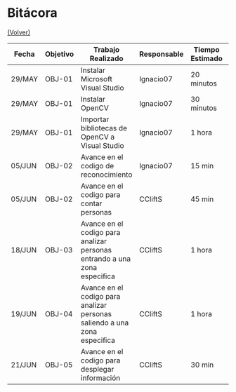 # Bitácora

[(Volver)](https://github.com/Ignacio07/ED22-01-Herrera-Clift)

| Fecha  | Objetivo  | Trabajo Realizado | Responsable | Tiempo Estimado | Tiempo Real |
|--------|-----------|-------------------|-------------|-----------------|-------------|
| 29/MAY | OBJ-01    | Instalar Microsoft Visual Studio  | Ignacio07   | 20 minutos   | 10 minutos |
| 29/MAY | OBJ-01    | Instalar OpenCV  | Ignacio07   | 30 minutos   | 10 minutos |
| 29/MAY | OBJ-01    | Importar bibliotecas de OpenCV a Visual Studio | Ignacio07   | 1 hora   | 1 hora |
| 05/JUN | OBJ-02  | Avance en el codigo de reconocimiento | Ignacio07   | 15 min   | 15 min |
| 05/JUN | OBJ-02 | Avance en el codigo para contar personas | CCliftS | 45 min | 45 min |
| 18/JUN | OBJ-03 | Avance en el codigo para analizar personas entrando a una zona especifica | CCliftS | 1 hora | 1 hora 30 min |
| 19/JUN | OBJ-04 | Avance en el codigo para analizar personas saliendo a una zona especifica | CCliftS | 1 hora | 1 hora 30 min |
| 21/JUN | OBJ-05 | Avance en el codigo para desplegar información | CCliftS | 30 min | 50 min |
